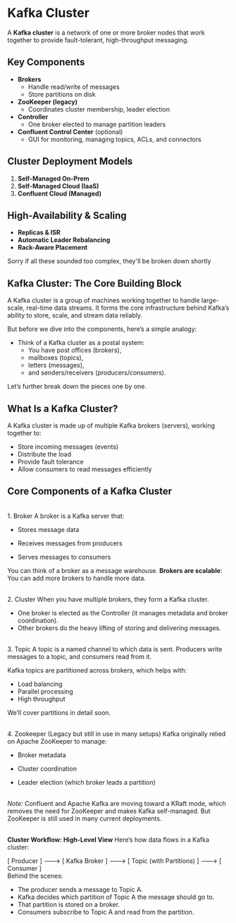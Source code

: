 # Kafka Cluster

A **Kafka cluster** is a network of one or more broker nodes that work together to provide fault-tolerant, high-throughput messaging.

## Key Components

- **Brokers**  
  - Handle read/write of messages  
  - Store partitions on disk  
- **ZooKeeper (legacy)**  
  - Coordinates cluster membership, leader election  
- **Controller**  
  - One broker elected to manage partition leaders  
- **Confluent Control Center** (optional)  
  - GUI for monitoring, managing topics, ACLs, and connectors  

## Cluster Deployment Models

1. **Self-Managed On-Prem**  
2. **Self-Managed Cloud (IaaS)**  
3. **Confluent Cloud (Managed)**  

## High-Availability & Scaling

- **Replicas & ISR**  
- **Automatic Leader Rebalancing**  
- **Rack-Aware Placement**  

Sorry if all these sounded too complex, they'll be broken down shortly

## Kafka Cluster: The Core Building Block
A Kafka cluster is a group of machines working together to handle large-scale, real-time data streams. It forms the core infrastructure behind Kafka’s ability to store, scale, and stream data reliably.

But before we dive into the components, here’s a simple analogy:

* Think of a Kafka cluster as a postal system:
   * You have post offices (brokers),
   * mailboxes (topics),
   * letters (messages),
   * and senders/receivers (producers/consumers).

Let’s further break down the pieces one by one.


## What Is a Kafka Cluster?
A Kafka cluster is made up of multiple Kafka brokers (servers), working together to:

* Store incoming messages (events)
* Distribute the load
* Provide fault tolerance
* Allow consumers to read messages efficiently

## Core Components of a Kafka Cluster
<br>1. Broker
A broker is a Kafka server that:

* Stores message data

* Receives messages from producers

* Serves messages to consumers

You can think of a broker as a message warehouse.
**Brokers are scalable**: You can add more brokers to handle more data.

<br>2. Cluster
When you have multiple brokers, they form a Kafka cluster.

* One broker is elected as the Controller (it manages metadata and broker coordination).
* Other brokers do the heavy lifting of storing and delivering messages.

<br>3. Topic
A topic is a named channel to which data is sent. Producers write messages to a topic, and consumers read from it.

Kafka topics are partitioned across brokers, which helps with:

* Load balancing
* Parallel processing
* High throughput

We’ll cover partitions in detail soon.

<br>4. Zookeeper (Legacy but still in use in many setups)
Kafka originally relied on Apache ZooKeeper to manage:

* Broker metadata

* Cluster coordination

* Leader election (which broker leads a partition)

<br> *Note:* Confluent and Apache Kafka are moving toward a KRaft mode, which removes the need for ZooKeeper and makes Kafka self-managed. But ZooKeeper is still used in many current deployments.

<br> **Cluster Workflow: High-Level View**
Here’s how data flows in a Kafka cluster:


[ Producer ] ---> [ Kafka Broker ] ---> [ Topic (with Partitions) ] ---> [ Consumer ]
<br> Behind the scenes:

* The producer sends a message to Topic A.
* Kafka decides which partition of Topic A the message should go to.
* That partition is stored on a broker.
* Consumers subscribe to Topic A and read from the partition.

